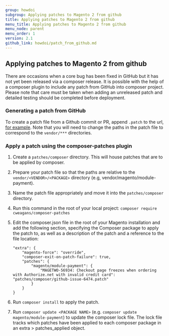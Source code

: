 ```yaml
---
group: howdoi
subgroup: Applying patches to Magento 2 from github
title: Applying patches to Magento 2 from github
menu_title: Applying patches to Magento 2 from github
menu_node: parent
menu_order: 1
version: 2.1
github_link: howdoi/patch_from_github.md
---
```


## Applying patches to Magento 2 from github
There are occasions when a core bug has been fixed in GitHub but it has not yet been released via a composer release.
It is possible with the help of a composer plugin to include any patch from GitHub into composer project. 
Please note that care must be taken when adding an unreleased patch and detailed testing should be completed before deployment. 

### Generating a patch from GitHub

To create a patch file from a Github commit or PR, append `.patch` to the url, [for example](https://github.com/magento/magento2/commit/2d31571f1bacd11aa2ec795180abf682e0e9aede.patch).
Note that you will need to change the paths in the patch file to correspond to the `vendor/***` directories.

### Apply a patch using the composer-patches plugin

1.	Create a `patches/composer` directory. This will house patches that are to be applied by composer.
2.	Prepare your patch file so that the paths are relative to the `vendor/<VENDOR>/<PACKAGE>` directory (e.g, vendor/magento/module-payment).
3.	Name the patch file appropriately and move it into the `patches/composer` directory.
4.	Run this command in the root of your local project: `composer require cweagans/composer-patches`
5.	Edit the composer.json file in the root of your Magento installation and add the following section, specifying the Composer package to apply the patch to, as well as a description of the patch and a reference to the file location:
    
    ```
    "extra": {
        "magento-force": "override",
        "composer-exit-on-patch-failure": true,
        "patches": {
            "magento/module-payment": {
                "MAGETWO-56934: Checkout page freezes when ordering with Authorize.net with invalid credit card": "patches/composer/github-issue-6474.patch"
            }
        }
    }
    ```
    
6.	Run `composer install` to apply the patch.
7.	Run `composer update <PACKAGE NAME>` (e.g. `composer update magento/module-payment`) to update the composer lock file. The lock file tracks which patches have been applied to each composer package in an extra > patches_applied object.

